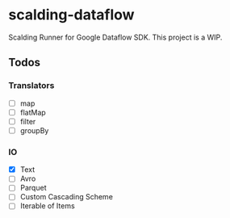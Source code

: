 # scalding-dataflow
Scalding Runner for Google Dataflow SDK. This project is a WIP. 

## Todos
### Translators
- [ ] map 
- [ ] flatMap 
- [ ] filter
- [ ] groupBy

### IO
- [x] Text
- [ ] Avro
- [ ] Parquet
- [ ] Custom Cascading Scheme
- [ ] Iterable of Items
